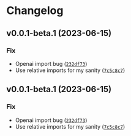# Changelog

<!--next-version-placeholder-->

## v0.0.1-beta.1 (2023-06-15)

### Fix

* Openai import bug ([`232df73`](https://github.com/johnnygreco/lmao/commit/232df73e4243c5019d0928ae2dba05e2445af254))
* Use relative imports for my sanity ([`7c5c8c7`](https://github.com/johnnygreco/lmao/commit/7c5c8c7a759ef3b281ccec97b663a149aaf59846))

## v0.0.1-beta.1 (2023-06-15)

### Fix

* Openai import bug ([`232df73`](https://github.com/johnnygreco/lmao/commit/232df73e4243c5019d0928ae2dba05e2445af254))
* Use relative imports for my sanity ([`7c5c8c7`](https://github.com/johnnygreco/lmao/commit/7c5c8c7a759ef3b281ccec97b663a149aaf59846))
